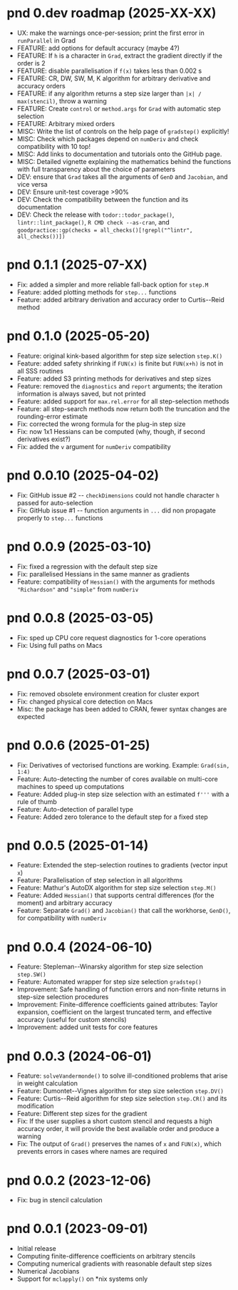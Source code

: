 # pnd 0.dev roadmap (2025-XX-XX)

- UX: make the warnings once-per-session; print the first error in `runParallel` in Grad
- FEATURE: add options for default accuracy (maybe 4?)
- FEATURE: If `h` is a character in `Grad`, extract the gradient directly if the order is 2
- FEATURE: disable parallelisation if `f(x)` takes less than 0.002 s
- FEATURE: CR, DW, SW, M, K algorithm for arbitrary derivative and accuracy orders
- FEATURE: if any algorithm returns a step size larger than `|x| / max(stencil)`, throw a warning
- FEATURE: Create `control` or `method.args` for `Grad` with automatic step selection
- FEATURE: Arbitrary mixed orders
- MISC: Write the list of controls on the help page of `gradstep()` explicitly!
- MISC: Check which packages depend on `numDeriv` and check compatibility with 10 top!
- MISC: Add links to documentation and tutorials onto the GitHub page.
- MISC: Detailed vignette explaining the mathematics behind the functions with full transparency about the choice of parameters
- DEV: ensure that `Grad` takes all the arguments of `GenD` and `Jacobian`, and vice versa
- DEV: Ensure unit-test coverage >90%
- DEV: Check the compatibility between the function and its documentation
- DEV: Check the release with `todor::todor_package()`, `lintr::lint_package()`, `R CMD check --as-cran`, and `goodpractice::gp(checks = all_checks()[!grepl("^lintr", all_checks())])`

# pnd 0.1.1 (2025-07-XX)
- Fix: added a simpler and more reliable fall-back option for `step.M`
- Feature: added plotting methods for `step...` functions
- Feature: added arbitrary derivation and accuracy order to Curtis--Reid method

# pnd 0.1.0 (2025-05-20)
- Feature: original kink-based algorithm for step size selection `step.K()`
- Feature: added safety shrinking if `FUN(x)` is finite but `FUN(x+h)` is not in all SSS routines
- Feature: added S3 printing methods for derivatives and step sizes
- Feature: removed the `diagnostics` and `report` arguments; the iteration information is always saved, but not printed
- Feature: added support for `max.rel.error` for all step-selection methods
- Feature: all step-search methods now return both the truncation and the rounding-error estimate
- Fix: corrected the wrong formula for the plug-in step size
- Fix: now 1x1 Hessians can be computed (why, though, if second derivatives exist?)
- Fix: added the `v` argument for `numDeriv` compatibility

# pnd 0.0.10 (2025-04-02)
- Fix: GitHub issue #2 -- `checkDimensions` could not handle character `h` passed for auto-selection
- Fix: GitHub issue #1 -- function arguments in `...` did non propagate properly to `step...` functions

# pnd 0.0.9 (2025-03-10)
- Fix: fixed a regression with the default step size
- Fix: parallelised Hessians in the same manner as gradients
- Feature: compatibility of `Hessian()` with the arguments for methods `"Richardson"` and `"simple"` from `numDeriv`

# pnd 0.0.8 (2025-03-05)
- Fix: sped up CPU core request diagnostics for 1-core operations
- Fix: Using full paths on Macs

# pnd 0.0.7 (2025-03-01)
- Fix: removed obsolete environment creation for cluster export
- Fix: changed physical core detection on Macs
- Misc: the package has been added to CRAN, fewer syntax changes are expected

# pnd 0.0.6 (2025-01-25)
- Fix: Derivatives of vectorised functions are working. Example: `Grad(sin, 1:4)`
- Feature: Auto-detecting the number of cores available on multi-core machines to speed up computations
- Feature: Added plug-in step size selection with an estimated `f'''` with a rule of thumb
- Feature: Auto-detection of parallel type
- Feature: Added zero tolerance to the default step for a fixed step

# pnd 0.0.5 (2025-01-14)
- Feature: Extended the step-selection routines to gradients (vector input `x`)
- Feature: Parallelisation of step selection in all algorithms
- Feature: Mathur's AutoDX algorithm for step size selection `step.M()`
- Feature: Added `Hessian()` that supports central differences (for the moment) and arbitrary accuracy
- Feature: Separate `Grad()` and `Jacobian()` that call the workhorse, `GenD()`, for compatibility with `numDeriv`

# pnd 0.0.4 (2024-06-10)
- Feature: Stepleman--Winarsky algorithm for step size selection `step.SW()`
- Feature: Automated wrapper for step size selection `gradstep()`
- Improvement: Safe handling of function errors and non-finite returns in step-size selection procedures
- Improvement: Finite-difference coefficients gained attributes: Taylor expansion, coefficient on the largest truncated term, and effective accuracy (useful for custom stencils)
- Improvement: added unit tests for core features

# pnd 0.0.3 (2024-06-01)
- Feature: `solveVandermonde()` to solve ill-conditioned problems that arise in weight calculation
- Feature: Dumontet--Vignes algorithm for step size selection `step.DV()`
- Feature: Curtis--Reid algorithm for step size selection `step.CR()` and its modification
- Feature: Different step sizes for the gradient
- Fix: If the user supplies a short custom stencil and requests a high accuracy order, it will provide the best available order and produce a warning
- Fix: The output of `Grad()` preserves the names of `x` and `FUN(x)`, which prevents errors in cases where names are required

# pnd 0.0.2 (2023-12-06)
- Fix: bug in stencil calculation

# pnd 0.0.1 (2023-09-01)
- Initial release
- Computing finite-difference coefficients on arbitrary stencils
- Computing numerical gradients with reasonable default step sizes
- Numerical Jacobians
- Support for `mclapply()` on *nix systems only
